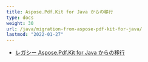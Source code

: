 ```yaml
---
title: Aspose.Pdf.Kit for Java からの移行
type: docs
weight: 30
url: /java/migration-from-aspose-pdf-kit-for-java/
lastmod: "2022-01-27"
---
```


- [レガシー Aspose.Pdf.Kit for Java からの移行](/pdf/java/migration-from-legacy-aspose-pdf-kit-for-java/)